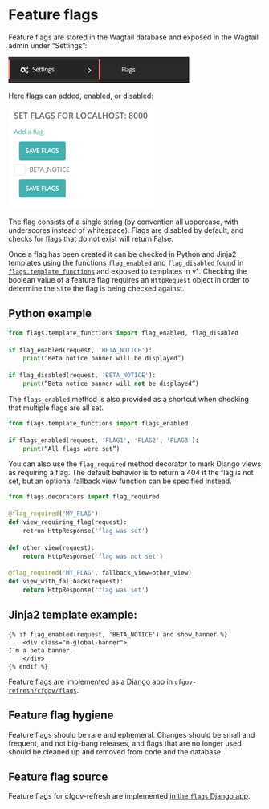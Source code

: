 # Feature flags

Feature flags are stored in the Wagtail database and exposed in the Wagtail admin under “Settings”:

![Feature flags](img/image02.png)

Here flags can added, enabled, or disabled:

![Feature flags](img/image00.png)

The flag consists of a single string (by convention all uppercase, with underscores instead of whitespace). Flags are disabled by default, and checks for flags that do not exist will return False.

Once a flag has been created it can be checked in Python and Jinja2 templates using the functions `flag_enabled` and `flag_disabled` found in [`flags.template_functions`](https://github.com/cfpb/cfgov-refresh/tree/master/cfgov/flags/template_functions.py) and exposed to templates in v1. Checking the boolean value of a feature flag requires an `HttpRequest` object in order to determine the `Site` the flag is being checked against.

## Python example

```python
from flags.template_functions import flag_enabled, flag_disabled

if flag_enabled(request, 'BETA_NOTICE'):
	print(“Beta notice banner will be displayed”)

if flag_disabled(request, 'BETA_NOTICE'):
	print(“Beta notice banner will not be displayed”)
```

The `flags_enabled` method is also provided as a shortcut when checking that multiple flags are all set.

```python
from flags.template_functions import flags_enabled

if flags_enabled(request, 'FLAG1', 'FLAG2', 'FLAG3'):
	print(“All flags were set”)

```

You can also use the `flag_required` method decorator to mark Django views as requiring a flag. The default behavior is to return a 404 if the flag is not set, but an optional fallback view function can be specified instead.

```python
from flags.decorators import flag_required

@flag_required('MY_FLAG')
def view_requiring_flag(request):
    retrun HttpResponse('flag was set')

def other_view(request):
    return HttpResponse('flag was not set')

@flag_required('MY_FLAG', fallback_view=other_view)
def view_with_fallback(request):
    return HttpResponse('flag was set')
```
	
## Jinja2 template example:

```
{% if flag_enabled(request, 'BETA_NOTICE') and show_banner %}
    <div class="m-global-banner">
I’m a beta banner.   
    </div>
{% endif %}
```

Feature flags are implemented as a Django app in [`cfgov-refresh/cfgov/flags`](https://github.com/cfpb/cfgov-refresh/tree/master/cfgov/flags).

## Feature flag hygiene

Feature flags should be rare and ephemeral. Changes should be small and frequent, and not big-bang releases, and flags that are no longer used should be cleaned up and removed from code and the database.

## Feature flag source

Feature flags for cfgov-refresh are implemented [in the `flags` Django app](https://github.com/cfpb/cfgov-refresh/tree/master/cfgov/flags).
